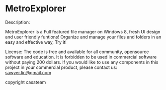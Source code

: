 MetroExplorer
=============
Description:

MetroExplorer is a Full featured file manager on Windows 8, fresh UI design and user friendly funtions!
Organize and manage your files and folders in an easy and effective way, Try it!

License:
The code is free and available for all community, opensource software and education. It is forbidden to be used in commercial software without paying 200 dollars. If you would like to use any components in this project in your commercial product, please contact us: sawyer.lin@gmail.com 

copyright casateam
